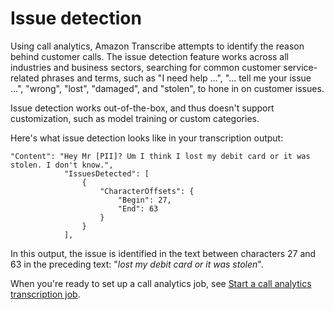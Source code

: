 # Issue detection<a name="call-analytics-issue-detection"></a>

Using call analytics, Amazon Transcribe attempts to identify the reason behind customer calls\. The issue detection feature works across all industries and business sectors, searching for common customer service\-related phrases and terms, such as "I need help \.\.\.", "\.\.\. tell me your issue \.\.\.", "wrong", "lost", "damaged", and "stolen", to hone in on customer issues\.

Issue detection works out\-of\-the\-box, and thus doesn't support customization, such as model training or custom categories\.

Here's what issue detection looks like in your transcription output:

```
"Content": "Hey Mr [PII]? Um I think I lost my debit card or it was stolen. I don't know.",
            "IssuesDetected": [
                {
                    "CharacterOffsets": {
                        "Begin": 27,
                        "End": 63
                    }
                }
            ],
```

In this output, the issue is identified in the text between characters 27 and 63 in the preceding text: "*lost my debit card or it was stolen*"\.

When you're ready to set up a call analytics job, see [Start a call analytics transcription job](call-analytics-start.md)\.